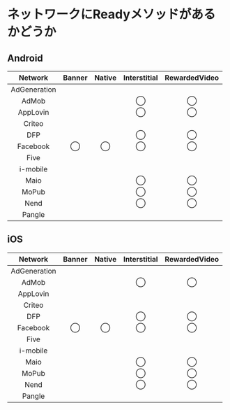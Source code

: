 # ネットワークにReadyメソッドがあるかどうか

## Android
| Network       | Banner | Native | Interstitial | RewardedVideo |
|:-------------:|:------:|:------:|:------------:|:-------------:|
| AdGeneration  |        |        |              |               |
| AdMob         |        |        | ◯            | ◯             |
| AppLovin      |        |        | ◯            | ◯             |
| Criteo        |        |        |              |               |
| DFP           |        |        | ◯            | ◯             |
| Facebook      | ◯      | ◯      | ◯            | ◯             |
| Five          |        |        |              |               |
| i-mobile      |        |        |              |               |
| Maio          |        |        | ◯            | ◯             |
| MoPub         |        |        | ◯            | ◯             |
| Nend          |        |        | ◯            | ◯             |
| Pangle        |        |        |              |               |

## iOS
| Network       | Banner | Native | Interstitial | RewardedVideo |
|:-------------:|:------:|:------:|:------------:|:-------------:|
| AdGeneration  |        |        |              |               |
| AdMob         |        |        | ◯            | ◯             |
| AppLovin      |        |        |              |               |
| Criteo        |        |        |              |               |
| DFP           |        |        | ◯            | ◯             |
| Facebook      | ◯      | ◯      | ◯            | ◯             |
| Five          |        |        |              |               |
| i-mobile      |        |        |              |               |
| Maio          |        |        | ◯            | ◯             |
| MoPub         |        |        | ◯            | ◯             |
| Nend          |        |        | ◯            | ◯             |
| Pangle        |        |        |              |               |
